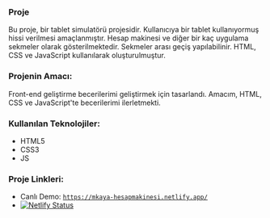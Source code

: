 ### Proje
Bu proje, bir tablet simulatörü projesidir. Kullanıcıya bir tablet kullanıyormuş hissi verilmesi amaçlanmıştır. Hesap makinesi ve diğer bir kaç uygulama sekmeler olarak gösterilmektedir. Sekmeler arası geçiş yapılabilinir. 
HTML, CSS ve JavaScript kullanılarak oluşturulmuştur.

### Projenin Amacı:
Front-end geliştirme becerilerimi geliştirmek için tasarlandı. Amacım, HTML, CSS ve JavaScript'te becerilerimi ilerletmekti.

### Kullanılan Teknolojiler:
- HTML5
- CSS3
- JS

### Proje Linkleri:
- Canlı Demo: [`https://mkaya-hesapmakinesi.netlify.app/`](https://mkaya-hesapmakinesi.netlify.app/)
- [![Netlify Status](https://api.netlify.com/api/v1/badges/5970d798-e214-4b86-982f-64f5005f4127/deploy-status)](https://app.netlify.com/sites/mkaya-hesapmakinesi/deploys)
